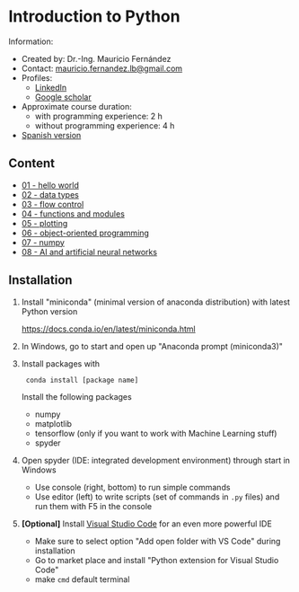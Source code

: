 # Introduction to Python

Information:

* Created by: Dr.-Ing. Mauricio Fernández
* Contact: mauricio.fernandez.lb@gmail.com
* Profiles:
  * [LinkedIn](https://de.linkedin.com/in/dr-mauricio-fern%C3%A1ndez-955a6713)
  * [Google scholar](https://scholar.google.de/citations?user=pwQ_YNEAAAAJ&hl=de)
* Approximate course duration:
  * with programming experience: 2 h
  * without programming experience: 4 h
* [Spanish version](README_es.md)

## Content

* [01 - hello world](01_hello_world.py)
* [02 - data types](02_data_types.py)
* [03 - flow control](03_flow_control.py)
* [04 - functions and modules](04_functions_modules.py)
* [05 - plotting](05_plotting.py)
* [06 - object-oriented programming](06_oop.py)
* [07 - numpy](07_numpy.py)
* [08 - AI and artificial neural networks](08_ai.py)

## Installation

1. Install "miniconda" (minimal version of anaconda distribution) with latest Python version

     <https://docs.conda.io/en/latest/miniconda.html>

2. In Windows, go to start and open up "Anaconda prompt (miniconda3)"
3. Install packages with

        conda install [package name]

    Install the following packages

     * numpy
     * matplotlib
     * tensorflow (only if you want to work with Machine Learning stuff)
     * spyder

4. Open spyder (IDE: integrated development environment) through start in Windows

     * Use console (right, bottom) to run simple commands
     * Use editor (left) to write scripts (set of commands in `.py` files) and run them with F5 in the console

5. **[Optional]** Install [Visual Studio Code](https://code.visualstudio.com/) for an even more powerful IDE

     * Make sure to select option "Add open folder with VS Code" during installation
     * Go to market place and install "Python extension for Visual Studio Code"
     * make `cmd` default terminal
